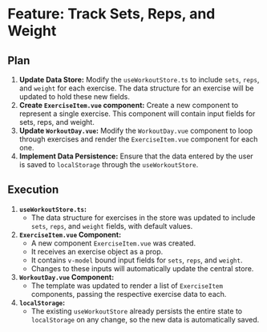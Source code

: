 # Feature: Track Sets, Reps, and Weight

## Plan

1.  **Update Data Store:** Modify the `useWorkoutStore.ts` to include `sets`, `reps`, and `weight` for each exercise. The data structure for an exercise will be updated to hold these new fields.
2.  **Create `ExerciseItem.vue` component:** Create a new component to represent a single exercise. This component will contain input fields for sets, reps, and weight.
3.  **Update `WorkoutDay.vue`:** Modify the `WorkoutDay.vue` component to loop through exercises and render the `ExerciseItem.vue` component for each one.
4.  **Implement Data Persistence:** Ensure that the data entered by the user is saved to `localStorage` through the `useWorkoutStore`.

## Execution

1.  **`useWorkoutStore.ts`:**
    - The data structure for exercises in the store was updated to include `sets`, `reps`, and `weight` fields, with default values.
2.  **`ExerciseItem.vue` Component:**
    - A new component `ExerciseItem.vue` was created.
    - It receives an exercise object as a prop.
    - It contains `v-model` bound input fields for `sets`, `reps`, and `weight`.
    - Changes to these inputs will automatically update the central store.
3.  **`WorkoutDay.vue` Component:**
    - The template was updated to render a list of `ExerciseItem` components, passing the respective exercise data to each.
4.  **`localStorage`:**
    - The existing `useWorkoutStore` already persists the entire state to `localStorage` on any change, so the new data is automatically saved.
